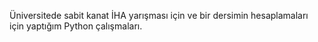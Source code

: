 Üniversitede sabit kanat İHA yarışması için ve bir dersimin hesaplamaları için yaptığım Python çalışmaları.
